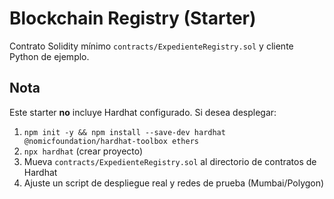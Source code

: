 # Blockchain Registry (Starter)

Contrato Solidity mínimo `contracts/ExpedienteRegistry.sol` y cliente Python de ejemplo.

## Nota
Este starter **no** incluye Hardhat configurado. Si desea desplegar:
1) `npm init -y && npm install --save-dev hardhat @nomicfoundation/hardhat-toolbox ethers`
2) `npx hardhat` (crear proyecto)
3) Mueva `contracts/ExpedienteRegistry.sol` al directorio de contratos de Hardhat
4) Ajuste un script de despliegue real y redes de prueba (Mumbai/Polygon)
